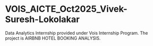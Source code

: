 # VOIS_AICTE_Oct2025_Vivek-Suresh-Lokolakar
Data Analytics Internship provided under Vois Internship Program. The project is AIRBNB HOTEL BOOKING ANALYSIS.
